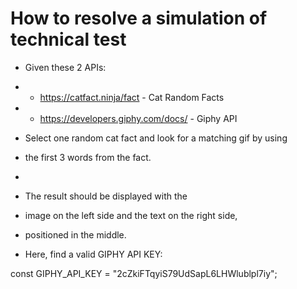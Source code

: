 # How to resolve a simulation of technical test

 * Given these 2 APIs:
 *  - https://catfact.ninja/fact - Cat Random Facts
 *  - https://developers.giphy.com/docs/ - Giphy API
 
 * Select one random cat fact and look for a matching gif by using
 * the first 3 words from the fact.
 * 
 * The result should be displayed with the
 * image on the left side and the text on the right side,
 * positioned in the middle.
 
 * Here, find a valid GIPHY API KEY:

const GIPHY_API_KEY = "2cZkiFTqyiS79UdSapL6LHWlublpl7iy";